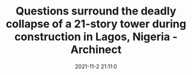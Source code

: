 ---
"title": "Questions surround the deadly collapse of a 21-story tower during construction in Lagos, Nigeria - Archinect"
"date": "2021-11-2 21:11:0"
"feed_name": "GOOGLENEWSCONSTRUCTION"
"feed_website": "https://news.google.com/search?q=construction%2Bincident&hl=en-US&gl=US&ceid=US:en"
"feed_rss": "https://news.google.com/rss/search?q=construction%2Bincident&hl=en-US&gl=US&ceid=US:en"
"link": "https://archinect.com/news/article/150287058/questions-surround-the-deadly-collapse-of-a-21-story-tower-during-construction-in-lagos-nigeria"
"source": "{'href': 'https://archinect.com', 'title': 'Archinect'}"
"file": "_posts/2021-1-1-e5763aceeb3df58f408a0b5ad5423440bf5f61ad.md"
"accident": "1"
"drilling": "0"
"dead": "1"
"injured": "0"
"arrested": "0"
"place": "lagos"
"where": "construction site"
"causes": "collapse"
"place_uri": "http://en.wikipedia.org/wiki/Lagos"
---